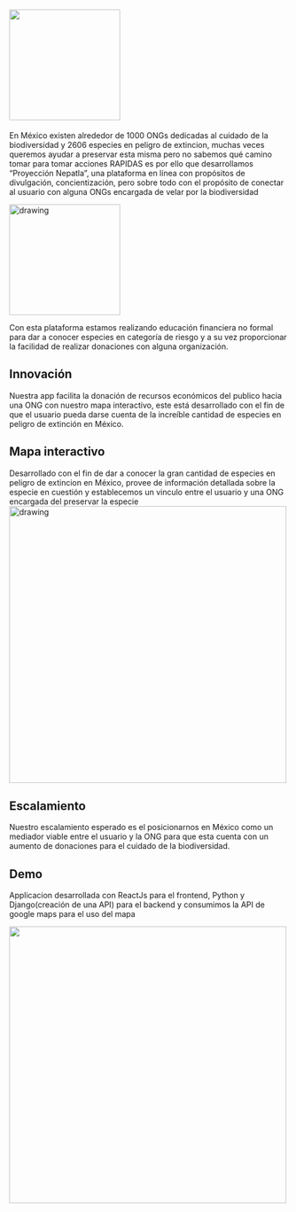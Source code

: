 # <img src = "https://res.cloudinary.com/jordiespinoza/image/upload/v1621735707/PNbn_lkus8y.png" height="200"/>
En México existen alrededor de 1000 ONGs dedicadas al cuidado de la biodiversidad y 2606 especies en peligro de extincion, muchas veces queremos ayudar a preservar esta misma pero no sabemos qué camino tomar para tomar acciones RAPIDAS es por ello que desarrollamos “Proyección Nepatla”, una plataforma en línea con propósitos de divulgación, concientización, pero sobre todo con el propósito de conectar al usuario con alguna ONGs encargada de velar por la biodiversidad 

<img src="https://res.cloudinary.com/jordiespinoza/image/upload/v1621735707/Logo2_tyxula.png" alt="drawing" width="200"/>

Con esta plataforma estamos realizando educación financiera no formal para dar a conocer especies en categoría de riesgo y a su vez proporcionar la facilidad de realizar donaciones con alguna organización. 

<h2>Innovación</h2> 

Nuestra app facilita la donación de recursos económicos del publico hacia una ONG con nuestro mapa interactivo, este está desarrollado con el fin de que el usuario pueda darse cuenta de la increíble cantidad de especies en peligro de extinción en México. 
<h2>Mapa interactivo</h2>
Desarrollado con el fin de dar a conocer la gran cantidad de especies en peligro de extincion en México, provee de información detallada sobre la especie en cuestión y establecemos un vinculo entre el usuario y una ONG encargada del preservar la especie
<img src="https://res.cloudinary.com/jordiespinoza/image/upload/v1621754877/Captura_de_pantalla_de_2021-05-23_00-27-27_kz1xm0.png" alt="drawing" width="500"/>
<h2>Escalamiento</h2> 

Nuestro escalamiento esperado es el posicionarnos en México como un mediador viable entre el usuario y la ONG para que esta cuenta con un aumento de donaciones para el cuidado de la biodiversidad. 

<h2>Demo</h2> 

Applicacion desarrollada con ReactJs para el frontend, Python y Django(creación de una API) para el backend y consumimos la API de google maps para el uso del mapa 

<img src="https://res.cloudinary.com/jordiespinoza/image/upload/v1621791252/unknown_atfvjk.png" width = "500">